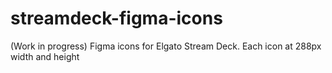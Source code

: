 # streamdeck-figma-icons
(Work in progress) Figma icons for Elgato Stream Deck. Each icon at 288px width and height
